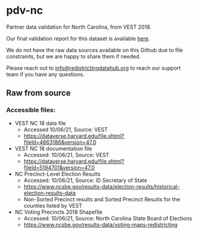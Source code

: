 # pdv-nc
Partner data validation for North Carolina, from VEST 2018. 

Our final validation report for this dataset is available [here](https://redistrictingdatahub.org/dataset/vest-2018-north-carolina-precinct-boundaries-and-election-results-shapefile/).

We do not have the raw data sources available on this Github due to file constraints, but we are happy to share them if needed. 

Please reach out to info@redistrictingdatahub.org to reach our support team if you have any questions.

## Raw from source

### Accessible files: 
- VEST NC 18 data file
  - Accessed 10/06/21, Source: VEST
  - https://dataverse.harvard.edu/file.xhtml?fileId=4863186&version=47.0
- VEST NC 18 documentation file
  - Accessed: 10/06/21, Source: VEST
  - https://dataverse.harvard.edu/file.xhtml?fileId=5194701&version=47.0
- NC Precinct-Level Election Results
  - Accessed: 10/06/21, Source: ID Secretary of State
  - https://www.ncsbe.gov/results-data/election-results/historical-election-results-data
  - Non-Sorted Precinct results and Sorted Precinct Results for the counties listed by VEST
- NC Voting Precincts 2018 Shapefile
  - Accessed: 10/06/21, Source: North Carolina State Board of Elections
  - https://www.ncsbe.gov/results-data/voting-maps-redistricting

